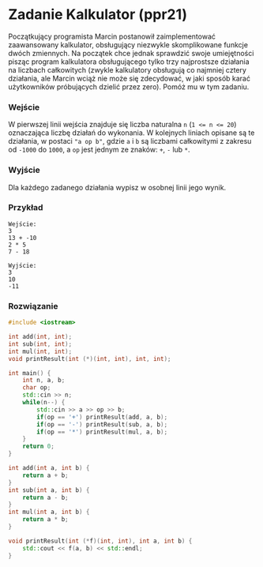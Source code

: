 # Zadanie Kalkulator (ppr21)

Początkujący programista Marcin postanowił zaimplementować zaawansowany kalkulator, obsługujący niezwykle skomplikowane funkcje dwóch zmiennych. Na początek chce jednak sprawdzić swoje umiejętności pisząc program kalkulatora obsługującego tylko trzy najprostsze działania na liczbach całkowitych (zwykle kalkulatory obsługują co najmniej cztery działania, ale Marcin wciąż nie może się zdecydować, w jaki sposób karać użytkowników próbujących dzielić przez zero). Pomóż mu w tym zadaniu.

### Wejście

W pierwszej linii wejścia znajduje się liczba naturalna `n` (`1 <= n <= 20`) oznaczająca liczbę działań do wykonania. W kolejnych liniach opisane są te działania, w postaci `"a op b"`, gdzie `a` i `b` są liczbami całkowitymi z zakresu od `-1000` do `1000`, a `op` jest jednym ze znaków: `+`, `-` lub `*`.

### Wyjście

Dla każdego zadanego działania wypisz w osobnej linii jego wynik.

### Przykład

```
Wejście:
3
13 + -10
2 * 5
7 - 18

Wyjście:
3
10
-11
```

### Rozwiązanie

```cpp
#include <iostream>

int add(int, int);
int sub(int, int);
int mul(int, int);
void printResult(int (*)(int, int), int, int);

int main() {
	int n, a, b;
	char op;
	std::cin >> n;
	while(n--) {
		std::cin >> a >> op >> b;
		if(op == '+') printResult(add, a, b);
		if(op == '-') printResult(sub, a, b);
		if(op == '*') printResult(mul, a, b);
	}
	return 0;
}

int add(int a, int b) {
	return a + b;
}
int sub(int a, int b) {
	return a - b;
}
int mul(int a, int b) {
	return a * b;
}

void printResult(int (*f)(int, int), int a, int b) {
	std::cout << f(a, b) << std::endl;
}
```